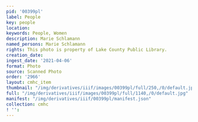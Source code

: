 ```yaml
---
pid: '00399pl'
label: People
key: people
location: 
keywords: People, Women
description: Marie Schlamann
named_persons: Marie Schlamann
rights: This photo is property of Lake County Public Library.
creation_date: 
ingest_date: '2021-04-06'
format: Photo
source: Scanned Photo
order: '2966'
layout: cmhc_item
thumbnail: "/img/derivatives/iiif/images/00399pl/full/250,/0/default.jpg"
full: "/img/derivatives/iiif/images/00399pl/full/1140,/0/default.jpg"
manifest: "/img/derivatives/iiif/00399pl/manifest.json"
collection: cmhc
! '': 
---
```

